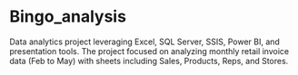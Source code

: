 # Bingo_analysis
Data analytics project leveraging Excel, SQL Server, SSIS, Power BI, and presentation tools. The project focused on analyzing monthly retail invoice data (Feb to May) with sheets including Sales, Products, Reps, and Stores.
